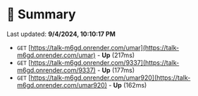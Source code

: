 # 📖 Summary
Last updated: **9/4/2024, 10:10:17 PM**

- `GET` [https://talk-m6gd.onrender.com/umar](https://talk-m6gd.onrender.com/umar) - **Up** (217ms)
- `GET` [https://talk-m6gd.onrender.com/9337](https://talk-m6gd.onrender.com/9337) - **Up** (177ms)
- `GET` [https://talk-m6gd.onrender.com/umar920](https://talk-m6gd.onrender.com/umar920) - **Up** (162ms)
